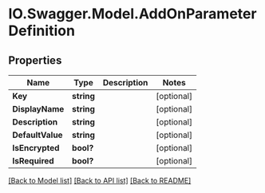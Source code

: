 # IO.Swagger.Model.AddOnParameterDefinition
## Properties

Name | Type | Description | Notes
------------ | ------------- | ------------- | -------------
**Key** | **string** |  | [optional] 
**DisplayName** | **string** |  | [optional] 
**Description** | **string** |  | [optional] 
**DefaultValue** | **string** |  | [optional] 
**IsEncrypted** | **bool?** |  | [optional] 
**IsRequired** | **bool?** |  | [optional] 

[[Back to Model list]](../README.md#documentation-for-models) [[Back to API list]](../README.md#documentation-for-api-endpoints) [[Back to README]](../README.md)

